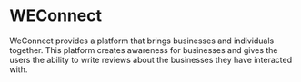 # WEConnect
WeConnect provides a platform that brings businesses and individuals together. This platform creates awareness for businesses and gives the users the ability to write reviews about the businesses they have interacted with.
